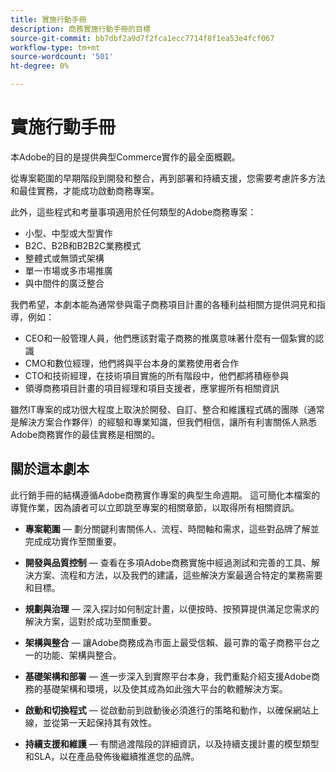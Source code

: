 ```yaml
---
title: 實施行動手冊
description: 商務實施行動手冊的目標
source-git-commit: bb7dbf2a9d7f2fca1ecc7714f8f1ea53e4fcf067
workflow-type: tm+mt
source-wordcount: '501'
ht-degree: 0%

---
```



# 實施行動手冊

本Adobe的目的是提供典型Commerce實作的最全面概觀。

從專案範圍的早期階段到開發和整合，再到部署和持續支援，您需要考慮許多方法和最佳實務，才能成功啟動商務專案。

此外，這些程式和考量事項適用於任何類型的Adobe商務專案：

- 小型、中型或大型實作
- B2C、B2B和B2B2C業務模式
- 整體式或無頭式架構
- 單一市場或多市場推廣
- 與中間件的廣泛整合

我們希望，本劇本能為通常參與電子商務項目計畫的各種利益相關方提供洞見和指導，例如：

- CEO和一般管理人員，他們應該對電子商務的推廣意味著什麼有一個紮實的認識
- CMO和數位經理，他們將與平台本身的業務使用者合作
- CTO和技術經理，在技術項目實施的所有階段中，他們都將積極參與
- 領導商務項目計畫的項目經理和項目支援者，應掌握所有相關資訊

雖然IT專案的成功很大程度上取決於開發、自訂、整合和維護程式碼的團隊（通常是解決方案合作夥伴）的經驗和專業知識，但我們相信，讓所有利害關係人熟悉Adobe商務實作的最佳實務是相關的。

## 關於這本劇本

此行銷手冊的結構遵循Adobe商務實作專案的典型生命週期。 這可簡化本檔案的導覽作業，因為讀者可以立即跳至專案的相關章節，以取得所有相關資訊。

- **專案範圍** — 劃分關鍵利害關係人、流程、時間軸和需求，這些對品牌了解並完成成功實作至關重要。

- **開發與品質控制** — 查看在多項Adobe商務實施中經過測試和完善的工具、解決方案、流程和方法，以及我們的建議，這些解決方案最適合特定的業務需要和目標。

- **規劃與治理** — 深入探討如何制定計畫，以便按時、按預算提供滿足您需求的解決方案，這對於成功至關重要。

- **架構與整合** — 讓Adobe商務成為市面上最受信賴、最可靠的電子商務平台之一的功能、架構與整合。

- **基礎架構和部署** — 進一步深入到實際平台本身，我們重點介紹支援Adobe商務的基礎架構和環境，以及使其成為如此強大平台的軟體解決方案。

- **啟動和切換程式** — 從啟動前到啟動後必須進行的策略和動作，以確保網站上線，並從第一天起保持其有效性。

- **持續支援和維護** — 有關過渡階段的詳細資訊，以及持續支援計畫的模型類型和SLA，以在產品發佈後繼續推進您的品牌。
